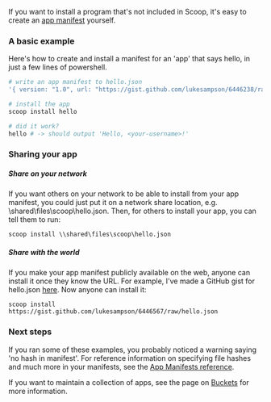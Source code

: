 If you want to install a program that's not included in Scoop, it's easy to create an [app manifest](App-Manifests) yourself.

### A basic example
Here's how to create and install a manifest for an 'app' that says hello, in just a few lines of powershell.

```powershell
# write an app manifest to hello.json
'{ version: "1.0", url: "https://gist.github.com/lukesampson/6446238/raw/hello.ps1", bin: "hello.ps1" }' > hello.json

# install the app
scoop install hello

# did it work?
hello # -> should output 'Hello, <your-username>!'
```

### Sharing your app

##### Share on your network
If you want others on your network to be able to install from your app manifest, you could just put it on a network share location, e.g. \\shared\files\scoop\hello.json. Then, for others to install your app, you can tell them to run:
    
    scoop install \\shared\files\scoop\hello.json

##### Share with the world
If you make your app manifest publicly available on the web, anyone can install it once they know the URL. For example, I've made a GitHub gist for hello.json [here](https://gist.github.com/lukesampson/6446567). Now anyone can install it:

    scoop install https://gist.github.com/lukesampson/6446567/raw/hello.json

### Next steps
If you ran some of these examples, you probably noticed a warning saying 'no hash in manifest'. For reference information on specifying file hashes and much more in your manifests, see the [App Manifests reference](App-Manifests).

If you want to maintain a collection of apps, see the page on [Buckets](Buckets) for more information.

